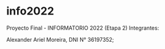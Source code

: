 # info2022
Proyecto Final - INFORMATORIO 2022 (Etapa 2)
Integrantes:

Alexander Ariel Moreira, DNI N° 36197352;


